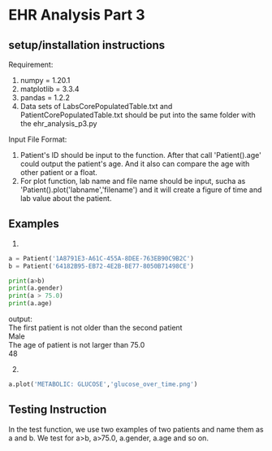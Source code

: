 # EHR Analysis Part 3
## setup/installation instructions
Requirement: 
1. numpy = 1.20.1
2. matplotlib = 3.3.4
3. pandas = 1.2.2
4. Data sets of LabsCorePopulatedTable.txt and PatientCorePopulatedTable.txt should be put into the same folder with the ehr_analysis_p3.py

Input File Format:  
1. Patient's ID should be input to the function. After that call 'Patient().age' could output the patient's age. And it also can compare the age with other patient or a float. 
2. For plot function, lab name and file name should be input, sucha as 'Patient().plot('labname','filename') and it will create a figure of time and lab value about the patient.

## Examples
1. 
```python
a = Patient('1A8791E3-A61C-455A-8DEE-763EB90C9B2C')
b = Patient('64182B95-EB72-4E2B-BE77-8050B71498CE')

print(a>b)
print(a.gender)
print(a > 75.0)
print(a.age)

```
output:  
The first patient is not older than the second patient  
Male  
The age of patient is not larger than 75.0  
48  

2. 
```python
a.plot('METABOLIC: GLUCOSE','glucose_over_time.png')

```

## Testing Instruction
In the test function, we use two examples of two patients and name them as a and b. We test for a>b, a>75.0, a.gender, a.age and so on. 